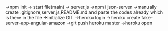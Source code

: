 ->npm init -> start file(main) -> server.js
->npm i json-server
->manually create .gitignore,server.js,README.md and paste the codes already which is there in the file
->Initialize GIT
->heroku login
->heroku create fake-server-app-angular-amazon
->git push heroku master
->heroku open
